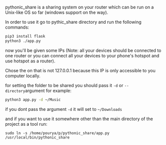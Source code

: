 pythonic_share is a sharing system on your router which can be run on a Unix-like OS so far (windows support on the way). 

In order to use it go to pythic_share directory and run the following commands:
```bash
pip3 install flask
python3 ./app.py
```

now you'll be given some IPs (Note: all your devices should be connected to one router
or you can connect all your devices to your phone's hotspot and use hotspot as a router).

Chose the on that is not 127.0.0.1 because this IP is only accessible to you computer locally.

for setting the folder to be shared you should pass it ```-d``` or ```--directory```argument for example:

```bash
python3 app.py -d ~/Music
```

if you dont pass the argument ```-d``` it will set to ```~/Downloads```


and if you want to use it somewhere other than the main directory of the project as a tool run:
```bath
sudo ln -s /home/pourya/p/pythonic_share/app.py /usr/local/bin/pythonic_share
```